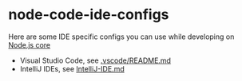 # node-code-ide-configs

Here are some IDE specific configs you can use while developing on [Node.js core](https://github.com/nodejs/node)

- Visual Studio Code, see [.vscode/README.md](.vscode/README.md)
- IntelliJ IDEs, see [IntelliJ-IDE.md](IntelliJ-IDE.md)
